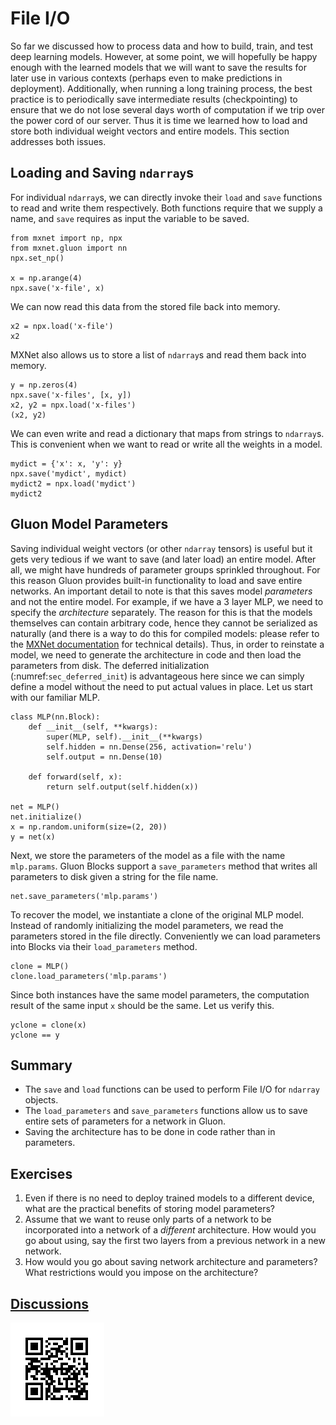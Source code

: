 # File I/O

So far we discussed how to process data and how 
to build, train, and test deep learning models. 
However, at some point, we will hopefully be happy enough
with the learned models that we will want 
to save the results for later use in various contexts
(perhaps even to make predictions in deployment). 
Additionally, when running a long training process,
the best practice is to periodically save intermediate results (checkpointing)
to ensure that we do not lose several days worth of computation
if we trip over the power cord of our server.
Thus it is time we learned how to load and store 
both individual weight vectors and entire models. 
This section addresses both issues.

## Loading and Saving `ndarray`s

For individual `ndarray`s, we can directly 
invoke their `load` and `save` functions 
to read and write them respectively. 
Both functions require that we supply a name,
and `save` requires as input the variable to be saved.

```{.python .input}
from mxnet import np, npx
from mxnet.gluon import nn
npx.set_np()

x = np.arange(4)
npx.save('x-file', x)
```

We can now read this data from the stored file back into memory.

```{.python .input}
x2 = npx.load('x-file')
x2
```

MXNet also allows us to store a list of `ndarray`s and read them back into memory.

```{.python .input  n=2}
y = np.zeros(4)
npx.save('x-files', [x, y])
x2, y2 = npx.load('x-files')
(x2, y2)
```

We can even write and read a dictionary that maps 
from strings to `ndarray`s. 
This is convenient when we want 
to read or write all the weights in a model.

```{.python .input  n=4}
mydict = {'x': x, 'y': y}
npx.save('mydict', mydict)
mydict2 = npx.load('mydict')
mydict2
```

## Gluon Model Parameters

Saving individual weight vectors (or other `ndarray` tensors) is useful 
but it gets very tedious if we want to save 
(and later load) an entire model.
After all, we might have hundreds of 
parameter groups sprinkled throughout. 
For this reason Gluon provides built-in functionality 
to load and save entire networks.
An important detail to note is that this 
saves model *parameters* and not the entire model. 
For example, if we have a 3 layer MLP,
we need to specify the *architecture* separately. 
The reason for this is that the models themselves can contain arbitrary code, 
hence they cannot be serialized as naturally 
(and there is a way to do this for compiled models: 
please refer to the [MXNet documentation](http://www.mxnet.io)
for technical details). 
Thus, in order to reinstate a model, we need 
to generate the architecture in code 
and then load the parameters from disk. 
The deferred initialization (:numref:`sec_deferred_init`) 
is advantageous here since we can simply define a model
without the need to put actual values in place. 
Let us start with our familiar MLP.

```{.python .input  n=6}
class MLP(nn.Block):
    def __init__(self, **kwargs):
        super(MLP, self).__init__(**kwargs)
        self.hidden = nn.Dense(256, activation='relu')
        self.output = nn.Dense(10)

    def forward(self, x):
        return self.output(self.hidden(x))

net = MLP()
net.initialize()
x = np.random.uniform(size=(2, 20))
y = net(x)
```

Next, we store the parameters of the model as a file with the name `mlp.params`.
Gluon Blocks support a `save_parameters` method 
that writes all parameters to disk given 
a string for the file name. 

```{.python .input}
net.save_parameters('mlp.params')
```

To recover the model, we instantiate a clone 
of the original MLP model.
Instead of randomly initializing the model parameters, 
we read the parameters stored in the file directly.
Conveniently we can load parameters into Blocks
via their `load_parameters` method. 

```{.python .input  n=8}
clone = MLP()
clone.load_parameters('mlp.params')
```

Since both instances have the same model parameters, 
the computation result of the same input `x` should be the same. 
Let us verify this.

```{.python .input}
yclone = clone(x)
yclone == y
```

## Summary

* The `save` and `load` functions can be used to perform File I/O for `ndarray` objects.
* The `load_parameters` and `save_parameters` functions allow us to save entire sets of parameters for a network in Gluon.
* Saving the architecture has to be done in code rather than in parameters.

## Exercises

1. Even if there is no need to deploy trained models to a different device, what are the practical benefits of storing model parameters?
1. Assume that we want to reuse only parts of a network to be incorporated into a network of a *different* architecture. How would you go about using, say the first two layers from a previous network in a new network.
1. How would you go about saving network architecture and parameters? What restrictions would you impose on the architecture?

## [Discussions](https://discuss.mxnet.io/t/2329)

![](../img/qr_read-write.svg)
